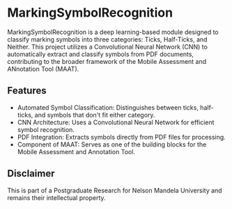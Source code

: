 # MarkingSymbolRecognition
MarkingSymbolRecognition is a deep learning-based module designed to classify marking symbols into three categories: Ticks, Half-Ticks, and Neither. This project utilizes a Convolutional Neural Network (CNN) to automatically extract and classify symbols from PDF documents, contributing to the broader framework of the Mobile Assessment and ANnotation Tool (MAAT).

## Features

  * Automated Symbol Classification: Distinguishes between ticks, half-ticks, and symbols that don't fit either category.
  * CNN Architecture: Uses a Convolutional Neural Network for efficient symbol recognition.
  * PDF Integration: Extracts symbols directly from PDF files for processing.
  * Component of MAAT: Serves as one of the building blocks for the Mobile Assessment and Annotation Tool.

## Disclaimer
This is part of a Postgraduate Research for Nelson Mandela University and remains their intellectual property.
